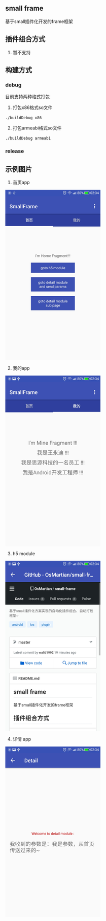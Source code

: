 ## small frame

基于small插件化开发的frame框架

## 插件组合方式

1. 暂不支持

## 构建方式

### debug

目前支持两种格式打包

1. 打包x86格式so文件

```
./buildDebug x86 
```

2. 打包armeabi格式so文件

```
./buildDebug armeabi
```

### release

## 示例图片

1. 首页app

<img src="https://github.com/OsMartian/small-frame/blob/master/screenshot/Screenshot_20170310-023438.jpg" width = "300" align=center />

2. 我的app

<img src="https://github.com/OsMartian/small-frame/blob/master/screenshot/Screenshot_20170310-023440.jpg" width = "300" align=center />

3. h5 module

<img src="https://github.com/OsMartian/small-frame/blob/master/screenshot/Screenshot_20170310-023445.jpg" width = "300" align=center />

4. 详情 app

<img src="https://github.com/OsMartian/small-frame/blob/master/screenshot/Screenshot_20170310-023450.jpg" width = "300" align=center />
